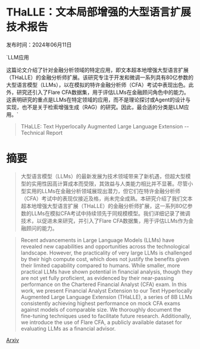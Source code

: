 # THaLLE：文本局部增强的大型语言扩展技术报告

发布时间：2024年06月11日

`LLM应用

这篇论文介绍了针对金融分析领域的特定应用，即文本超本地增强大型语言扩展（THaLLE）的金融分析师扩展。该研究专注于开发和微调一系列具有80亿参数的大型语言模型（LLMs），以在模拟的特许金融分析师（CFA）考试中表现出色。此外，研究还引入了Flare CFA数据集，用于评估LLMs在金融顾问角色中的能力。这表明研究的重点是LLMs在特定领域的应用，而不是理论探讨或Agent的设计与实现，也不是关于检索增强生成（RAG）的研究。因此，最合适的分类是LLM应用。`

> THaLLE: Text Hyperlocally Augmented Large Language Extension -- Technical Report

# 摘要

> 大型语言模型（LLMs）的最新发展为技术领域带来了新机遇，但超大型模型的实用性因高计算成本而受限，其效益与人类能力相比并不显著。尽管小型实用的LLMs在金融分析领域展现出潜力，但它们在特许金融分析师（CFA）考试中的表现仅接近及格，尚未完全成熟。本研究介绍了我们文本超本地增强大型语言扩展（THaLLE）的金融分析师扩展，这一系列80亿参数的LLMs在模拟CFA考试中持续领先于同规模模型。我们详细记录了微调技术，以促进未来研究，并引入了Flare CFA数据集，用于评估LLMs作为金融顾问的能力。

> Recent advancements in Large Language Models (LLMs) have revealed new capabilities and opportunities across the technological landscape. However, the practicality of very large LLMs is challenged by their high compute cost, which does not justify the benefits given their limited capability compared to humans. While smaller, more practical LLMs have shown potential in financial analysis, though they are not yet fully proficient, as evidenced by their near-passing performance on the Chartered Financial Analyst (CFA) exam. In this work, we present Financial Analyst Extension to our Text Hyperlocally Augmented Large Language Extension (THaLLE), a series of 8B LLMs consistently achieving highest performance on mock CFA exams against models of comparable size. We thoroughly document the fine-tuning techniques used to facilitate future research. Additionally, we introduce the use of Flare CFA, a publicly available dataset for evaluating LLMs as a financial advisor.

[Arxiv](https://arxiv.org/abs/2406.07505)